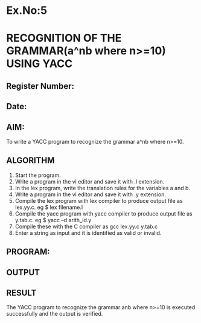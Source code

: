 # Ex.No:5
# RECOGNITION OF THE GRAMMAR(a^nb where n>=10) USING YACC
## Register Number:
## Date:
## AIM:
To write a YACC program to recognize the grammar a^nb where n>=10.
## ALGORITHM
1.	Start the program.
2.	Write a program in the vi editor and save it with .l extension.
3.	In the lex program, write the translation rules for the variables a and b.
4.	Write a program in the vi editor and save it with .y extension.
5.	Compile the lex program with lex compiler to produce output file as lex.yy.c. eg $ lex filename.l
6.	Compile the yacc program with yacc compiler to produce output file as y.tab.c. eg $ yacc –d arith_id.y
7.	Compile these with the C compiler as gcc lex.yy.c y.tab.c
8.	Enter a string as input and it is identified as valid or invalid.
## PROGRAM:
## OUTPUT
## RESULT
The YACC program to recognize the grammar anb where n>=10 is executed successfully and the output is verified.
